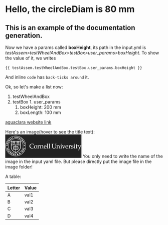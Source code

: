 # Hello, the circleDiam is 80 mm
## This is an example of the documentation generation.


Now we have a params called **boxHeight**, its path in the input.yml is
*testAssem>testWheelAndBox>testBox>user_params>boxHeight*.
To show the value of it, we writes
```jinja2
{{ testAssem.testWheelAndBox.testBox.user_params.boxHeight }}
```
And inline `code` has `back-ticks around` it.


Ok, so let's make a list now:
1. testWheelAndBox
  1. testBox
    1. user_params
      1. boxHeight: 200 mm
      2. boxLength: 100 mm


[aguaclara website link](http://aguaclara.cornell.edu)


Here's an image(hover to see the title text):
![Cornell University](./image/cornell.png)
You only need to write the name of the image in the input yaml file.
But please directly put the image file in the image folder!


A table:

| Letter | Value |
| --- | --- |
| A | val1 |
| B | val2 |
| C | val3 |
| D | val4 |
